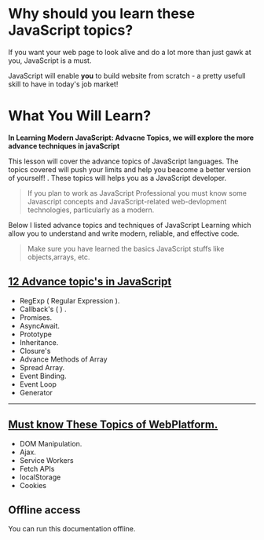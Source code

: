 # **Why should you learn these JavaScript topics?**

If you want your web page to look alive and do a lot more than just gawk at you, JavaScript is a must.

JavaScript will enable **you** to build website from scratch - a pretty usefull skill to have in today's job market!

# **What You Will Learn?**

**In Learning Modern JavaScript: Advacne Topics, we will explore the more advance techniques in javaScript**

This lesson will cover the advance topics of JavaScript languages. The topics covered will push your limits and help you beacome a better version of yourself! . These topics will helps you as a JavaScript developer.

> If you plan to work as JavaScript Professional you must know some Javascript concepts and JavaScript-related web-devlopment technologies, particularly as a modern.

Below I listed advance topics and techniques of JavaScript Learning which allow you to understand and write modern, reliable, and effective code.

> Make sure you have learned the basics JavaScript stuffs like objects,arrays, etc.

## [12 Advance topic's in JavaScript](/ImpJsTopics/AdvanceTopics.js)

- RegExp ( Regular Expression ).
- Callback's ( ) .
- Promises.
- AsyncAwait.
- Prototype
- Inheritance.
- Closure's
- Advance Methods of Array
- Spread Array.
- Event Binding.
- Event Loop
- Generator

---

## [Must know These Topics of WebPlatform.](/ImpJsTopics/WebPlatformTopics.js)

- DOM Manipulation.
- Ajax.
- Service Workers
- Fetch APIs
- localStorage
- Cookies

## Offline access

You can run this documentation offline.
